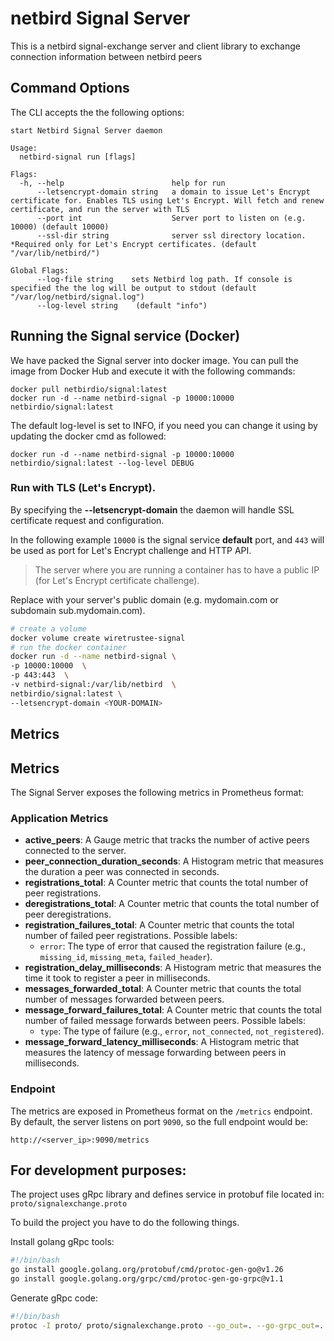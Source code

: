 # netbird Signal Server

This is a netbird signal-exchange server and client library to exchange connection information between netbird peers

## Command Options
The CLI accepts the the following options:
```shell
start Netbird Signal Server daemon

Usage:
  netbird-signal run [flags]

Flags:
  -h, --help                        help for run
      --letsencrypt-domain string   a domain to issue Let's Encrypt certificate for. Enables TLS using Let's Encrypt. Will fetch and renew certificate, and run the server with TLS
      --port int                    Server port to listen on (e.g. 10000) (default 10000)
      --ssl-dir string              server ssl directory location. *Required only for Let's Encrypt certificates. (default "/var/lib/netbird/")

Global Flags:
      --log-file string    sets Netbird log path. If console is specified the the log will be output to stdout (default "/var/log/netbird/signal.log")
      --log-level string    (default "info")
```
## Running the Signal service (Docker)

We have packed the Signal server into docker image. You can pull the image from Docker Hub and execute it with the following commands:
````shell
docker pull netbirdio/signal:latest
docker run -d --name netbird-signal -p 10000:10000 netbirdio/signal:latest
````
The default log-level is set to INFO, if you need you can change it using by updating the docker cmd as followed:
````shell
docker run -d --name netbird-signal -p 10000:10000 netbirdio/signal:latest --log-level DEBUG
````
### Run with TLS (Let's Encrypt).
By specifying the **--letsencrypt-domain** the daemon will handle SSL certificate request and configuration.

In the following example ```10000``` is the signal service **default** port, and ```443``` will be used as port for Let's Encrypt challenge and HTTP API.
> The server where you are running a container has to have a public IP (for Let's Encrypt certificate challenge).

Replace <YOUR-DOMAIN> with your server's public domain (e.g. mydomain.com or subdomain sub.mydomain.com).

```bash
# create a volume
docker volume create wiretrustee-signal
# run the docker container
docker run -d --name netbird-signal \
-p 10000:10000  \
-p 443:443  \
-v netbird-signal:/var/lib/netbird  \
netbirdio/signal:latest \
--letsencrypt-domain <YOUR-DOMAIN>
```

## Metrics

## Metrics

The Signal Server exposes the following metrics in Prometheus format:

### Application Metrics

- **active_peers**: A Gauge metric that tracks the number of active peers connected to the server.
- **peer_connection_duration_seconds**: A Histogram metric that measures the duration a peer was connected in seconds.
- **registrations_total**: A Counter metric that counts the total number of peer registrations.
- **deregistrations_total**: A Counter metric that counts the total number of peer deregistrations.
- **registration_failures_total**: A Counter metric that counts the total number of failed peer registrations. Possible labels:
  - `error`: The type of error that caused the registration failure (e.g., `missing_id`, `missing_meta`, `failed_header`).
- **registration_delay_milliseconds**: A Histogram metric that measures the time it took to register a peer in milliseconds.
- **messages_forwarded_total**: A Counter metric that counts the total number of messages forwarded between peers.
- **message_forward_failures_total**: A Counter metric that counts the total number of failed message forwards between peers. Possible labels:
  - `type`: The type of failure (e.g., `error`, `not_connected`, `not_registered`).
- **message_forward_latency_milliseconds**: A Histogram metric that measures the latency of message forwarding between peers in milliseconds.

### Endpoint

The metrics are exposed in Prometheus format on the `/metrics` endpoint. By default, the server listens on port `9090`, so the full endpoint would be:

```
http://<server_ip>:9090/metrics
```

## For development purposes:

The project uses gRpc library and defines service in protobuf file located in:
 ```proto/signalexchange.proto```

To build the project you have to do the following things.

Install golang gRpc tools:
```bash
#!/bin/bash
go install google.golang.org/protobuf/cmd/protoc-gen-go@v1.26
go install google.golang.org/grpc/cmd/protoc-gen-go-grpc@v1.1
```

Generate gRpc code:

```bash
#!/bin/bash
protoc -I proto/ proto/signalexchange.proto --go_out=. --go-grpc_out=.
```

